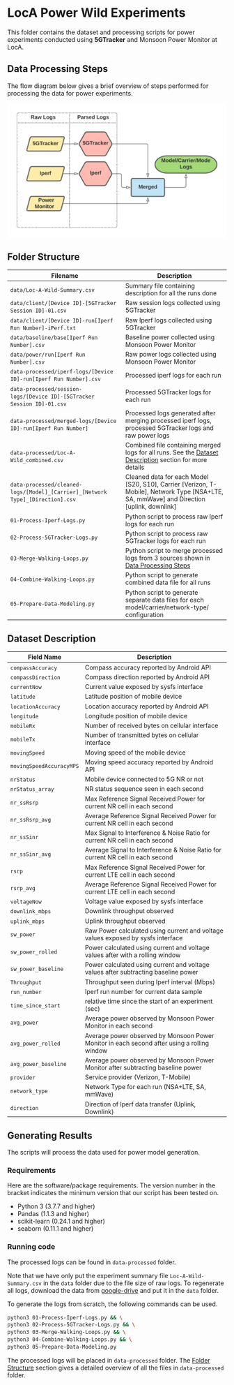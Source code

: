 # LocA Power Wild Experiments

This folder contains the dataset and processing scripts for power experiments conducted using **5GTracker** and Monsoon Power Monitor at LocA.

## Data Processing Steps
The flow diagram below gives a brief overview of steps performed for processing the data for power experiments.

![MN Power Wild steps](Data-Processing-Flowchart.png)

## Folder Structure
| Filename | Description |
|----------|-------------|
|`data/Loc-A-Wild-Summary.csv`|Summary file containing description for all the runs done|
|`data/client/[Device ID]-[5GTracker Session ID]-01.csv`|Raw session logs collected using 5GTracker|
|`data/client/[Device ID]-run[Iperf Run Number]-iPerf.txt`|Raw Iperf logs collected using 5GTracker|
|`data/baseline/base[Iperf Run Number].csv`|Baseline power collected using Monsoon Power Monitor|
|`data/power/run[Iperf Run Number].csv`|Raw power logs collected using Monsoon Power Monitor|
|`data-processed/iperf-logs/[Device ID]-run[Iperf Run Number].csv`|Processed iperf logs for each run|
|`data-processed/session-logs/[Device ID]-[5GTracker Session ID]-01.csv`|Processed 5GTracker logs for each run|
|`data-processed/merged-logs/[Device ID]-run[Iperf Run Number]`|Processed logs generated after merging processed iperf logs, processed 5GTracker logs and raw power logs|
|`data-processed/Loc-A-Wild_combined.csv`|Combined file containing merged logs for all runs. See the [Dataset Description](#dataset-description) section for more details|
|`data-processed/cleaned-logs/[Model]_[Carrier]_[Network Type]_[Direction].csv`|Cleaned data for each Model [S20, S10], Carrier [Verizon, T-Mobile], Network Type [NSA+LTE, SA, mmWave] and Direction [uplink, downlink]| 
|`01-Process-Iperf-Logs.py`|Python script to process raw Iperf logs for each run|
|`02-Process-5GTracker-Logs.py`|Python script to process raw 5GTracker logs for each run|
|`03-Merge-Walking-Loops.py`|Python script to merge processed logs from 3 sources shown in [Data Processing Steps](#data-processing-steps)|
|`04-Combine-Walking-Loops.py`|Python script to generate combined data file for all runs|
|`05-Prepare-Data-Modeling.py`|Python script to generate separate data files for each model/carrier/network-type/ configuration|

## Dataset Description
| Field Name | Description |
|-------------|-------------|
|`compassAccuracy`|Compass accuracy reported by Android API|
|`compassDirection`|Compass direction reported by Android API|
|`currentNow`|Current value exposed by sysfs interface|
|`latitude`|Latitude position of mobile device|
|`locationAccuracy`|Location accuracy reported by Android API|
|`longitude`|Longitude position of mobile device|
|`mobileRx`|Number of received bytes on cellular interface|
|`mobileTx`|Number of transmitted bytes on cellular interface|
|`movingSpeed`|Moving speed of the mobile device|
|`movingSpeedAccuracyMPS`|Moving speed accuracy reported by Android API|
|`nrStatus`|Mobile device connected to 5G NR or not|
|`nrStatus_array`|NR status sequence seen in each second|
|`nr_ssRsrp`|Max Reference Signal Received Power for current NR cell in each second|
|`nr_ssRsrp_avg`|Average Reference Signal Received Power for current NR cell in each second|
|`nr_ssSinr`|Max Signal to Interference & Noise Ratio for current NR cell in each second|
|`nr_ssSinr_avg`|Average Signal to Interference & Noise Ratio for current NR cell in each second|
|`rsrp`|Max Reference Signal Received Power for current LTE cell in each second|
|`rsrp_avg`|Average Reference Signal Received Power for current LTE cell in each second|
|`voltageNow`|Voltage value exposed by sysfs interface|
|`downlink_mbps`|Downlink throughput observed |
|`uplink_mbps`|Uplink throughput observed |
|`sw_power`|Raw Power calculated using current and voltage values exposed by sysfs interface|
|`sw_power_rolled`|Power calculated using current and voltage values after with a rolling window|
|`sw_power_baseline`|Power calculated using current and voltage values after subtracting baseline power |
|`Throughput`|Throughput seen during Iperf interval (Mbps)|
|`run_number`|Iperf run number for current data sample|
|`time_since_start`|relative time since the start of an experiment (sec)|
|`avg_power`|Average power observed by Monsoon Power Monitor in each second|
|`avg_power_rolled`|Average power observed by Monsoon Power Monitor in each second after using a rolling window|
|`avg_power_baseline`|Average power observed by Monsoon Power Monitor after subtracting baseline power|
|`provider`|Service provider (Verizon, T-Mobile)|
|`network_type`|Network Type for each run (NSA+LTE, SA, mmWave)|
|`direction`|Direction of Iperf data transfer (Uplink, Downlink)|


## Generating Results
The scripts will process the data used for power model generation.

### Requirements
Here are the software/package requirements. The version number in the bracket indicates the minimum version that our script has been tested on.

- Python 3 (3.7.7 and higher)
- Pandas (1.1.3 and higher)
- scikit-learn	(0.24.1 and higher)
- seaborn (0.11.1 and higher)

### Running code
The processed logs can be found in `data-processed` folder. 

Note that we have only put the experiment summary file `Loc-A-Wild-Summary.csv` in the `data` folder due to the file size of raw logs. To regenerate all logs, download the data from [google-drive](https://drive.google.com/drive/folders/1yxmJr3zl5dn81d1LLHwyOI--6l0hOcYE?usp=sharing) and put it in the `data` folder.

To generate the logs from scratch, the following commands can be used. 

```bash
python3 01-Process-Iperf-Logs.py && \
python3 02-Process-5GTracker-Logs.py && \
python3 03-Merge-Walking-Loops.py && \
python3 04-Combine-Walking-Loops.py && \
python3 05-Prepare-Data-Modeling.py
```

The processed logs will be placed in `data-processed` folder. The [Folder Structure](#folder-structure) section gives a detailed overview of all the files in `data-processed` folder.
